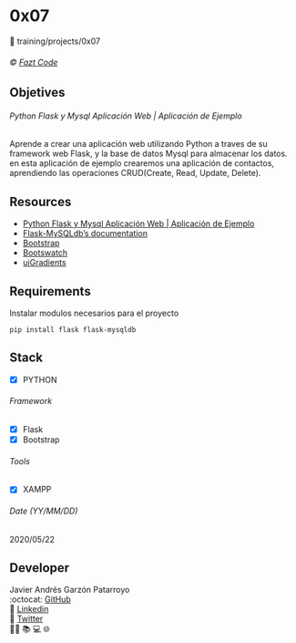 # 0x07
:open_file_folder: training/projects/0x07

###### :copyright: [Fazt Code](https://www.faztweb.com/)

## Objetives
###### Python Flask y Mysql Aplicación Web | Aplicación de Ejemplo
Aprende a crear una aplicación web utilizando Python a traves de su framework web Flask, y la base de datos Mysql para almacenar los datos. en esta aplicación de ejemplo crearemos una aplicación de contactos, aprendiendo las operaciones CRUD(Create, Read, Update, Delete).

## Resources
* [Python Flask y Mysql Aplicación Web | Aplicación de Ejemplo](https://www.youtube.com/watch?v=IgCfZkR8wME)
* [Flask-MySQLdb’s documentation](https://flask-mysqldb.readthedocs.io/en/latest/)
* [Bootstrap](https://getbootstrap.com/)
* [Bootswatch](https://bootswatch.com/)
* [uiGradients](https://uigradients.com)

## Requirements
Instalar modulos necesarios para el proyecto
```
pip install flask flask-mysqldb
```

## Stack
* [x] PYTHON

###### Framework
* [x] Flask
* [x] Bootstrap

###### Tools
* [x] XAMPP

###### Date (YY/MM/DD)
2020/05/22

## Developer
Javier Andrés Garzón Patarroyo  
:octocat: [GitHub](https://github.com/javierandresgp/)  
:link: [Linkedin](https://www.linkedin.com/in/javierandresgp/)  
:link: [Twitter](https://twitter.com/javierandresgp0)  
:man_technologist: :books: :computer: :globe_with_meridians:
